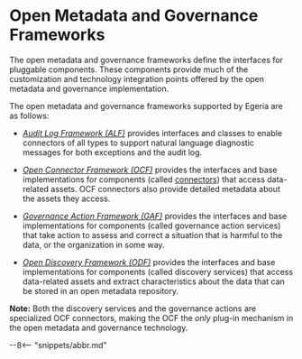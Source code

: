<!-- SPDX-License-Identifier: CC-BY-4.0 -->
<!-- Copyright Contributors to the ODPi Egeria project. -->

  
# Open Metadata and Governance Frameworks

The open metadata and governance frameworks define the interfaces for pluggable components.  These
components provide much of the customization and technology integration points offered by the open metadata and governance
implementation.  

The open metadata and governance frameworks supported by Egeria are as follows:
  
* *[Audit Log Framework (ALF)](/egeria-docs/frameworks/alf/overview)* provides interfaces and classes to
enable connectors of all types to support natural language diagnostic messages for both
exceptions and the audit log.

* *[Open Connector Framework (OCF)](/egeria-docs/frameworks/ocf/overview)* provides the interfaces and base implementations for components
(called [connectors](/egeria-docs/concepts/connector)) that access data-related assets.
OCF connectors also provide detailed metadata about the assets they access.

* *[Governance Action Framework (GAF)](/egeria-docs/frameworks/gaf/overview)* provides the interfaces and base implementations for components
(called governance action services) that take action to assess and correct a situation that is harmful to the data,
or the organization in some way.

* *[Open Discovery Framework (ODF)](/egeria-docs/frameworks/odf/overview)* provides the interfaces and base implementations for components
(called discovery services) that access data-related assets and extract characteristics 
about the data that can be stored in an open metadata repository.

**Note:** Both the discovery services and the governance actions are specialized OCF connectors, making the OCF the *only* plug-in mechanism in the open metadata and governance technology.

--8<-- "snippets/abbr.md"
